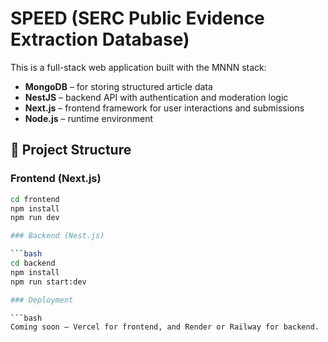 # SPEED (SERC Public Evidence Extraction Database)

This is a full-stack web application built with the MNNN stack:
- **MongoDB** – for storing structured article data
- **NestJS** – backend API with authentication and moderation logic
- **Next.js** – frontend framework for user interactions and submissions
- **Node.js** – runtime environment

## 🔧 Project Structure

### Frontend (Next.js)

```bash
cd frontend
npm install
npm run dev

### Backend (Nest.js)

```bash
cd backend
npm install
npm run start:dev

### Deployment

```bash
Coming soon – Vercel for frontend, and Render or Railway for backend.